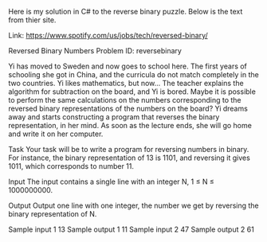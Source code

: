 Here is my solution in C# to the reverse binary puzzle. Below is the text from thier site.

Link: https://www.spotify.com/us/jobs/tech/reversed-binary/




Reversed Binary Numbers
Problem ID: reversebinary

Yi has moved to Sweden and now goes to school here. The first years of schooling she got in China, and the curricula do not match completely in the two countries. Yi likes mathematics, but now... The teacher explains the algorithm for subtraction on the board, and Yi is bored. Maybe it is possible to perform the same calculations on the numbers corresponding to the reversed binary representations of the numbers on the board? Yi dreams away and starts constructing a program that reverses the binary representation, in her mind. As soon as the lecture ends, she will go home and write it on her computer.

Task
Your task will be to write a program for reversing numbers in binary. For instance, the binary representation of 13 is 1101, and reversing it gives 1011, which corresponds to number 11.

Input
The input contains a single line with an integer N, 1 ≤ N ≤ 1000000000.

Output
Output one line with one integer, the number we get by reversing the binary representation of N.

Sample input 1
13
Sample output 1
11
Sample input 2
47
Sample output 2
61
